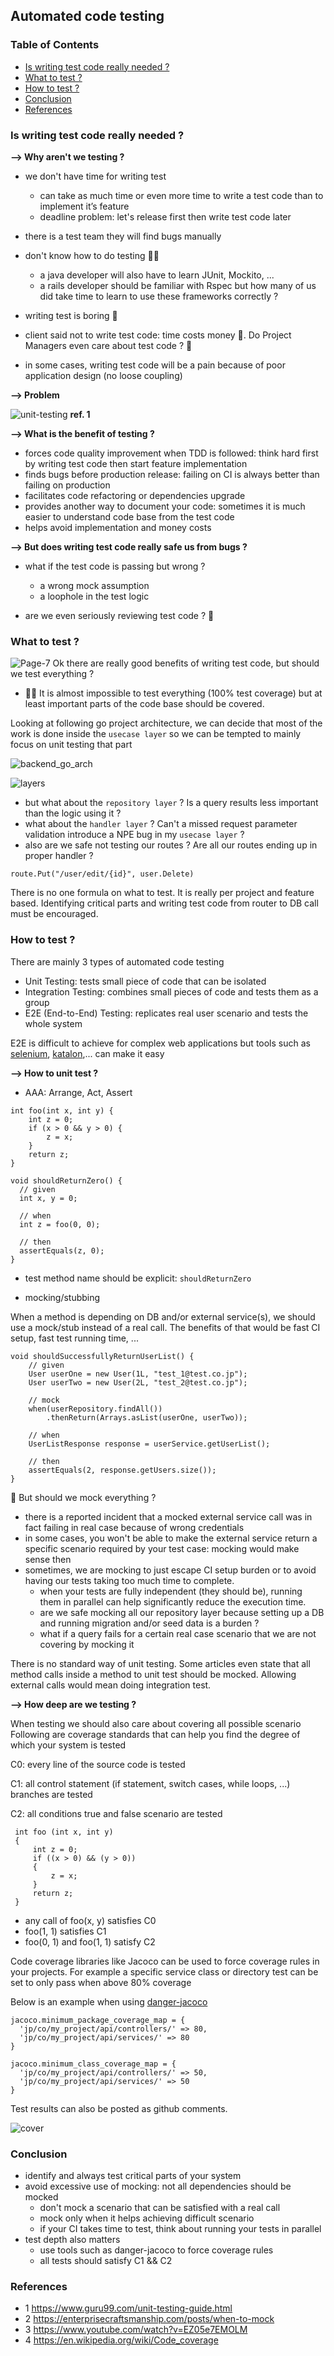 ## Automated code testing

### Table of Contents
  - [Is writing test code really needed ?](#is-writing-test-code-really-needed)
  - [What to test ?](#what-to-test)
  - [How to test ?](#how-to-test)
  - [Conclusion](#conclusion)
  - [References](#references)

<h3 id="is-writing-test-code-really-needed">Is writing test code really needed ?</h3>

**--> Why aren't we testing ?**

- we don't have time for writing test
  - can take as much time or even more time to write a test code than to implement it’s feature
  - deadline problem: let's release first then write test code later

- there is a test team they will find bugs manually

- don't know how to do testing 🤷‍♂️ 
  - a java developer will also have to learn JUnit, Mockito, ...
  - a rails developer should be familiar with Rspec
  but how many of us did take time to learn to use these frameworks correctly ?

- writing test is boring 🥱

- client said not to write test code: time costs money 💸. Do Project Managers even care about test code ? 🤔

- in some cases, writing test code will be a pain because of poor application design (no loose coupling)


**--> Problem**

![unit-testing](https://user-images.githubusercontent.com/15072227/92097755-671d8a80-ee13-11ea-9125-92632e3a049c.png) **ref. 1**

**--> What is the benefit of testing ?**

- forces code quality improvement when TDD is followed: think hard first by writing test code then start feature implementation
- finds bugs before production release: failing on CI is always better than failing on production
- facilitates code refactoring or dependencies upgrade
- provides another way to document your code: sometimes it is much easier to understand code base from the test code
- helps avoid implementation and money costs

**--> But does writing test code really safe us from bugs ?**

- what if the test code is passing but wrong ?
  - a wrong mock assumption
  - a loophole in the test logic

- are we even seriously reviewing test code ? 🤥  

<h3 id="what-to-test">What to test ?</h3>

![Page-7](https://user-images.githubusercontent.com/15072227/92103743-5b35c680-ee1b-11ea-8091-61190278f22d.png) Ok there are really good benefits of writing test code, but should we test everything ?
- 🙅‍♀️ It is almost impossible to test everything (100% test coverage) but at least important parts of the code base should be covered.

Looking at following go project architecture, we can decide that most of the work is done inside the `usecase layer` so we can be tempted to mainly focus on unit testing that part

![backend_go_arch](https://user-images.githubusercontent.com/15072227/92108744-d353ba80-ee22-11ea-8d0b-c62e0b6e9250.png)

![layers](https://user-images.githubusercontent.com/15072227/92109789-9dafd100-ee24-11ea-9e13-1406a4d78940.png)

- but what about the `repository layer` ? Is a query results less important than the logic using it ?
- what about the `handler layer` ? Can't a missed request parameter validation introduce a NPE bug in my `usecase layer` ?
- also are we safe not testing our routes ? Are all our routes ending up in proper handler ?
```
route.Put("/user/edit/{id}", user.Delete)
```

There is no one formula on what to test. It is really per project and feature based. Identifying critical parts and writing test code from router to DB call must be encouraged.

<h3 id="how-to-test">How to test ?</h3>

There are mainly 3 types of automated code testing

- Unit Testing: tests small piece of code that can be isolated
- Integration Testing: combines small pieces of code and tests them as a group
- E2E (End-to-End) Testing: replicates real user scenario and tests the whole system

E2E is difficult to achieve for complex web applications but tools such as [selenium](https://www.selenium.dev/documentation/en/introduction/), [katalon](https://www.katalon.com/homepage/?pk_abe=AB_testing_Homepage_08_2020&pk_abv=layout2),... can make it easy

**--> How to unit test ?**

- AAA: Arrange, Act, Assert
    
 ```
 int foo(int x, int y) {
     int z = 0;
     if (x > 0 && y > 0) {
         z = x;
     }
     return z;
 }

 void shouldReturnZero() {
   // given
   int x, y = 0;

   // when
   int z = foo(0, 0);

   // then
   assertEquals(z, 0);
 }
 ```

- test method name should be explicit: `shouldReturnZero`

- mocking/stubbing

When a method is depending on DB and/or external service(s), we should use a mock/stub instead of a real call.
The benefits of that would be fast CI setup, fast test running time, ...

```
void shouldSuccessfullyReturnUserList() {
    // given
    User userOne = new User(1L, "test_1@test.co.jp");
    User userTwo = new User(2L, "test_2@test.co.jp");

    // mock
    when(userRepository.findAll())
        .thenReturn(Arrays.asList(userOne, userTwo));

    // when
    UserListResponse response = userService.getUserList();

    // then
    assertEquals(2, response.getUsers.size());
}
```

🤔 But should we mock everything ?

  - there is a reported incident that a mocked external service call was in fact failing in real case because of wrong credentials
  - in some cases, you won't be able to make the external service return a specific scenario required by your test case: mocking would make sense then
  - sometimes, we are mocking to just escape CI setup burden or to avoid having our tests taking too much time to complete. 
    - when your tests are fully independent (they should be), running them in parallel can help significantly reduce the execution time. 
    - are we safe mocking all our repository layer because setting up a DB and running migration and/or seed data is a burden ?
    - what if a query fails for a certain real case scenario that we are not covering by mocking it

There is no standard way of unit testing. 
Some articles even state that all method calls inside a method to unit test should be mocked. Allowing external calls would mean doing integration test. 

**--> How deep are we testing ?**

When testing we should also care about covering all possible scenario
Following are coverage standards that can help you find the degree of which your system is tested

C0: every line of the source code is tested

C1: all control statement (if statement, switch cases, while loops, ...) branches are tested

C2: all conditions true and false scenario are tested

```
 int foo (int x, int y)
 {
     int z = 0;
     if ((x > 0) && (y > 0))
     {
         z = x;
     }
     return z;
 }
```

- any call of foo(x, y) satisfies C0
- foo(1, 1) satisfies C1
- foo(0, 1) and foo(1, 1) satisfy C2

Code coverage libraries like Jacoco can be used to force coverage rules in your projects. For example a specific service class or directory test can be set to only pass when above 80% coverage

Below is an example when using [danger-jacoco](https://github.com/Malinskiy/danger-jacoco)

```
jacoco.minimum_package_coverage_map = {
  'jp/co/my_project/api/controllers/' => 80,
  'jp/co/my_project/api/services/' => 80
}

jacoco.minimum_class_coverage_map = {
  'jp/co/my_project/api/controllers/' => 50,
  'jp/co/my_project/api/services/' => 50
}
```

Test results can also be posted as github comments. 

![cover](https://user-images.githubusercontent.com/15072227/92201713-39d6e800-eeb8-11ea-9b76-0df2c2d58346.png)

<h3 id="conclusion">Conclusion</h3>

- identify and always test critical parts of your system
- avoid excessive use of mocking: not all dependencies should be mocked
  - don't mock a scenario that can be satisfied with a real call
  - mock only when it helps achieving difficult scenario
  - if your CI takes time to test, think about running your tests in parallel
- test depth also matters
  - use tools such as danger-jacoco to force coverage rules
  - all tests should satisfy C1 && C2 

<h3 id="references">References</h3>

- 1 https://www.guru99.com/unit-testing-guide.html
- 2 https://enterprisecraftsmanship.com/posts/when-to-mock
- 3 https://www.youtube.com/watch?v=EZ05e7EMOLM
- 4 https://en.wikipedia.org/wiki/Code_coverage
